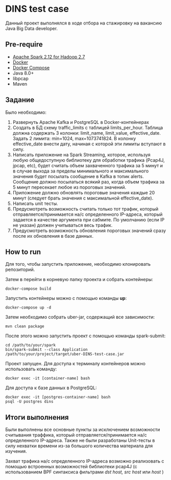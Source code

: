 # DINS test case

Данный проект выполнялся в ходе отбора на стажировку на вакансию Java Big Data developer.


## Pre-require

+ [Apache Spark 2.12 for Hadoop 2.7](https://spark.apache.org/downloads.html)
+ [Docker](https://docs.docker.com/install/)
+ [Docker Compose](https://docs.docker.com/compose/install/)
+ Java 8.0+
+ libpcap
+ Maven

## Задание
Было необходимо:

1. Развернуть Apache Kafka и PostgreSQL в Docker-контейнерах 
2. Создать в БД схему traffic_limits с таблицей limits_per_hour. Таблица должна содержать 3 колонки: limit_name, limit_value, effective_date. Задать 2 лимита: min=1024, max=1073741824. В колонку effective_date внести дату, начиная с которой эти лимиты вступают в силу. 
3. Написать приложение на Spark Streaming, которое, используя любую общедоступную библиотеку для обработки трафика (Pcap4J, jpcap, etc), будет считать объем захваченного трафика за 5 минут и в случае выхода за пределы минимального и максимального значения будет посылать сообщение в Kafka в топик alerts. Сообщение должно посылаться всякий раз, когда объем трафика за 5 минут пересекает любое из пороговых значений. 
4. Приложение должно обновлять пороговые значения каждые 20 минут (следует брать значения с максимальной effective_date).
5. Написать unit тесты.
6. Предусмотреть возможность считать только тот трафик, который отправляется/принимается на/с определенного IP-адреса, который задается в качестве аргумента при сабмите. По умолчанию (если IP не указан) должен учитываться весь трафик.
7. Предусмотреть возможность обновления пороговых значений сразу после их обновления в базе данных.

## How to run

Для того, чтобы запустить приложение, необходимо клонировать репозиторий.

Затем в перейти в корневую папку проекта и собрать контейнеры:

```
docker-compose build
```

Запустить контейнеры можно с помощью команды **up**:

```
docker-compose up -d
```

Затем необходимо собрать uber-jar, содержащий все зависимости:
```
mvn clean package
```

После этого можно запустить проект с помощью команды spark-submit:
```
cd /path/to/your/spark
bin/spark-submit --class Application /path/to/your/project/target/uber-DINS-test-case.jar
```

Проект запущен. Для доступа к терминалу контейнеров можно использовать команду:

``` 
docker exec -it [container-name] bash
```

Для доступа к базе данных в PostgreSQL:
```
docker exec -it [postgres-container-name] bash
psql -U postgres dins
```

## Итоги выполнения
Были выполнены все основные пункты за исключением возможности считывания траффика, 
который отправляется/принимается на/с определенного IP-адреса. 
Также не были разработаны Unit-тесты в силу нехватки времени из-за большого количества материала для изучения.

Захват трафика на/с определенного IP-адреса возможно реализовать с помощью встроенных возможностей библиотеки pcap4J
(с использованием BPF синтаксиса фильтрами *dst host, src host* или *host* )
